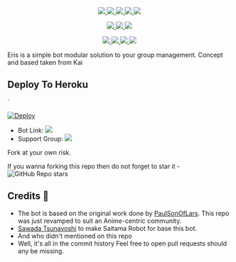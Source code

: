 <p align="center">
<a href="https://github.com/Roxy-sama/Erisbot" alt="GitHub commit activity"> <img src="https://img.shields.io/github/commit-activity/m/chisakikai/kai" /> </a>
<a href="https://github.com/Roxy-sama/Erisbot/graphs/contributors" alt="GitHub contributors"> <img src="https://img.shields.io/github/contributors/chisakikai/kai?style=flat&logo=github" /> </a>
<a href="https://github.com/Roxy-sama/Erisbot/network/members" alt="GitHub forks"> <img src="https://img.shields.io/github/forks/ChisakiKai/Kai?label=Forks&logo=github" /> </a>
<a href="https://github.com/Roxy-sama/Erisbot" alt="GitHub closed pull requests"> <img src="https://img.shields.io/github/issues-pr-closed-raw/chisakikai/kai?color=success" /> </a>
<a href="https://github.com/Roxy-sama/Erisbot" alt="GitHub issues"> <img src="https://img.shields.io/github/issues-raw/chisakikai/kai?style=flat&logo=github&color=yellow" /> </a>
</p>
<p align="center">
<a href="https://www.python.org/" alt="made-with-python"> <img src="https://img.shields.io/badge/Made%20with-Python-1f425f.svg?style=flat&logo=python&color=blue" /> </a>
<a href="https://github.com/Roxy-sama/Erisbot" alt="Docker!"> <img src="https://aleen42.github.io/badges/src/docker.svg" /> </a>
<a href="https://github.com/Roxy-sama/Erisbot" alt="GitHub repo size"> <img src="https://img.shields.io/github/repo-size/chisakikai/kai" /> </a>
</p>
<p align="center">
<a href="https://t.me/Erissupport" alt="Telegram!"> <img src="https://aleen42.github.io/badges/src/telegram.svg" /> </a>
<a href="" alt="Roxy-sama"> <img src="https://img.shields.io/badge/Built%20by-Kai-blue" /> </a>
<a href="https://github.com/Roxy-sama/Erisbot/graphs/commit-activity" alt="Maintenance"> <img src="https://img.shields.io/badge/Maintained%3F-yes-green.svg" /> </a>
<a href="https://makeapullrequest.com" alt="PRs Welcome"> <img src="https://img.shields.io/badge/PRs-welcome-brightgreen.svg?style=flat-square" /> </a>
</p>

Eris is a simple bot modular solution to your group management. Concept and based taken from Kai
## Deploy To Heroku

`

  [![Deploy](https://www.herokucdn.com/deploy/button.svg)](https://heroku.com/deploy?template=https://github.com/Roxy-sama/Erisbot)

* Bot Link:  <a href="https://t.me/erisboreasgreyratbor" alt="Eris Bot"> <img src="https://img.shields.io/badge/%F0%9F%A4%96%20-Kai
-blue" /> </a>
* Support Group: <a  href="https://t.me/Erissupport" alt="Eris Support"> <img  src="https://img.shields.io/badge/%F0%9F%92%A1-Eris%20Support%20-9cf" /> </a>

Fork at your own risk.

If you wanna forking this repo then do not forget to star it - <img alt="GitHub Repo stars" src="https://img.shields.io/github/stars/roxy-sama/Erisbot?color=white&label=%F0%9F%8C%9F%20star">

## Credits 📍
* The bot is based on the original work done by [PaulSonOfLars](https://github.com/PaulSonOfLars). This repo was just revamped to suit an Anime-centric community.
* [Sawada Tsunayoshi](https://github.com/TsunayoshiSawada) to make Saitama Robot for base this bot.
* And who didn't mentioned on this repo
* Well, it's all in the commit history 
Feel free to open pull requests should any be missing.
